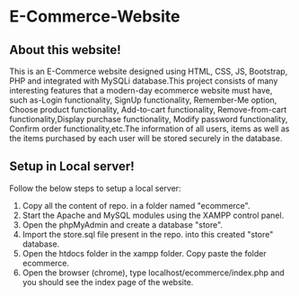 # E-Commerce-Website

## About this website!
This is an E-Commerce website designed using HTML, CSS, JS, Bootstrap, PHP and integrated with MySQLi database.This project consists of many interesting features that a modern-day ecommerce website must have, such as-Login functionality, SignUp functionality, Remember-Me option, Choose product functionality, Add-to-cart functionality, Remove-from-cart functionality,Display purchase functionality, Modify password functionality, Confirm order functionality,etc.The information of all users, items as well as the items purchased by each user will be stored securely in the database.

## Setup in Local server!
Follow the below steps to setup a local server:
1. Copy all the content of repo. in a folder named "ecommerce". 
2. Start the Apache and MySQL modules using the XAMPP control panel. 
3. Open the phpMyAdmin and create a database "store". 
4. Import the store.sql file present in the repo. into this created "store" database. 
5. Open the htdocs folder in the xampp folder. Copy paste the folder ecommerce. 
6. Open the browser (chrome), type localhost/ecommerce/index.php and you should see the index page of the website.
